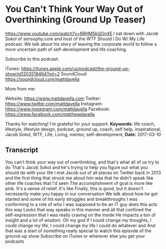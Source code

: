 # You Can't Think Your Way Out of Overthinking  (Ground Up Teaser)
https://www.youtube.com/watch?v=6RHM5kQOnXE
I sat down with Jacob Sokol of sensophy.com and host of the WTF Should I Do W/ My Life podcast. We talk about his story of leaving the corporate world to follow a more uncertain path of self-development and life coaching.

Subscribe to this podcast:

iTunes:  https://itunes.apple.com/us/podcast/the-ground-up-show/id1203518464?mt=2
SoundCloud:  https://soundcloud.com/mattdavella

More from me:

Website:  https://www.mattdavella.com
Twitter: https://www.twitter.com/mattdavella
Instagram: https://www.instagram.com/mattdavella
Facebook: https://www.facebook.com/matthewdavella

Thanks for watching! I'm grateful for your support.
**Keywords:** life coach, lifestyle, lifestyle design, podcast, ground up, coach, self help, inspirational, Jacob Sokol, WTF, Life, Living, mentor, self-development, 
**Date:** 2017-03-10

## Transcript
 You can't think your way out of overthinking, and that's what all of us try to do That's Jacob Sokol and he's trying to help you figure out what you should do with your life I met Jacob out of all places on Twitter back in 2013 and the first thing that struck me about him was that he didn't speak like other life coaches that I'd seen The accomplishment of goal is more like pink. It's a sense of relief. It's like Finally, this is good, but it doesn't necessarily make you happy in our conversation We talk about how he got started and some of his early struggles and breakthroughs I was conforming to a role of who I was supposed to be an IT guy does this acts this way Looks that way speaks in this manner and all that confined the self-expression that I was really craving on the inside He impacts a ton of insight and a lot of wisdom. Oh my god If I could change my thoughts, I could change my life, I could change my life I could do whatever and And that was a start of something really special to watch this episode of the ground-up show Subscribe on iTunes or wherever else you get your podcasts
